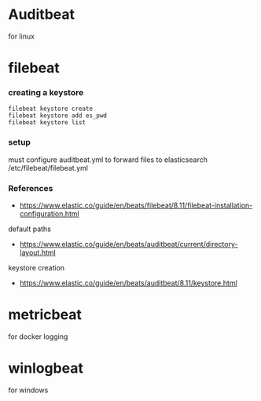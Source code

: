 # Auditbeat
for linux

# filebeat

### creating a keystore
`filebeat keystore create`<br>
`filebeat keystore add es_pwd`<br>
`filebeat keystore list`

### setup
must configure auditbeat.yml to forward files to elasticsearch
/etc/filebeat/filebeat.yml



### References
- https://www.elastic.co/guide/en/beats/filebeat/8.11/filebeat-installation-configuration.html

default paths

- https://www.elastic.co/guide/en/beats/auditbeat/current/directory-layout.html

keystore creation
 - https://www.elastic.co/guide/en/beats/auditbeat/8.11/keystore.html

# metricbeat
for docker logging

# winlogbeat
for windows
